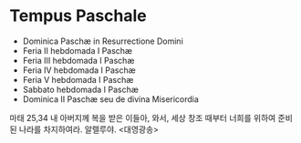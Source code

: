 # Tempus Paschale
* Dominica Paschæ in Resurrectione Domini
* Feria II hebdomada I Paschæ
* Feria III hebdomada I Paschæ
* Feria IV hebdomada I Paschæ
* Feria V hebdomada I Paschæ
* Sabbato hebdomada I Paschæ
* Dominica II Paschæ seu de divina Misericordia

마태 25,34
내 아버지께 복을 받은 이들아, 와서, 세상 창조 때부터 너희를 위하여 준비된 나라를 차지하여라. 알렐루야.
<대영광송>